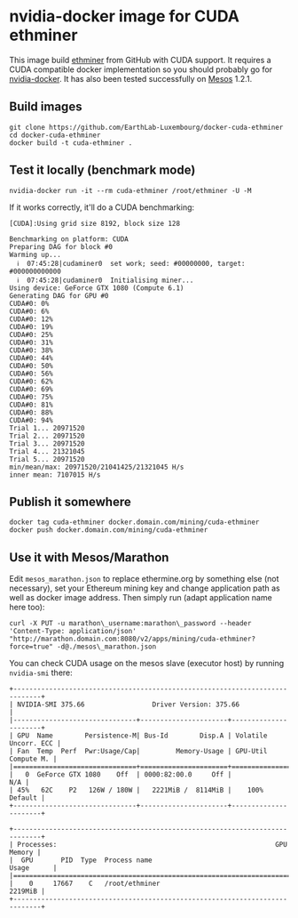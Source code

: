 # nvidia-docker image for CUDA ethminer

This image build [ethminer] from GitHub with CUDA support.
It requires a CUDA compatible docker implementation so you should probably go
for [nvidia-docker].
It has also been tested successfully on [Mesos] 1.2.1.

## Build images

```
git clone https://github.com/EarthLab-Luxembourg/docker-cuda-ethminer
cd docker-cuda-ethminer
docker build -t cuda-ethminer .
```

## Test it locally (benchmark mode)

```
nvidia-docker run -it --rm cuda-ethminer /root/ethminer -U -M
```

If it works correctly, it'll do a CUDA benchmarking:

```
[CUDA]:Using grid size 8192, block size 128

Benchmarking on platform: CUDA
Preparing DAG for block #0
Warming up...
  ℹ  07:45:28|cudaminer0  set work; seed: #00000000, target:  #000000000000
  ℹ  07:45:28|cudaminer0  Initialising miner...
Using device: GeForce GTX 1080 (Compute 6.1)
Generating DAG for GPU #0
CUDA#0: 0%
CUDA#0: 6%
CUDA#0: 12%
CUDA#0: 19%
CUDA#0: 25%
CUDA#0: 31%
CUDA#0: 38%
CUDA#0: 44%
CUDA#0: 50%
CUDA#0: 56%
CUDA#0: 62%
CUDA#0: 69%
CUDA#0: 75%
CUDA#0: 81%
CUDA#0: 88%
CUDA#0: 94%
Trial 1... 20971520
Trial 2... 20971520
Trial 3... 20971520
Trial 4... 21321045
Trial 5... 20971520
min/mean/max: 20971520/21041425/21321045 H/s
inner mean: 7107015 H/s
```

## Publish it somewhere

```
docker tag cuda-ethminer docker.domain.com/mining/cuda-ethminer
docker push docker.domain.com/mining/cuda-ethminer
```

## Use it with Mesos/Marathon

Edit `mesos_marathon.json` to replace ethermine.org by something else (not necessary), set your Ethereum mining key and change application path as well as docker image address.
Then simply run (adapt application name here too):

```
curl -X PUT -u marathon\_username:marathon\_password --header 'Content-Type: application/json' "http://marathon.domain.com:8080/v2/apps/mining/cuda-ethminer?force=true" -d@./mesos\_marathon.json
```

You can check CUDA usage on the mesos slave (executor host) by running `nvidia-smi` there:

```
+-----------------------------------------------------------------------------+
| NVIDIA-SMI 375.66                 Driver Version: 375.66                    |
|-------------------------------+----------------------+----------------------+
| GPU  Name        Persistence-M| Bus-Id        Disp.A | Volatile Uncorr. ECC |
| Fan  Temp  Perf  Pwr:Usage/Cap|         Memory-Usage | GPU-Util  Compute M. |
|===============================+======================+======================|
|   0  GeForce GTX 1080    Off  | 0000:82:00.0     Off |                  N/A |
| 45%   62C    P2   126W / 180W |   2221MiB /  8114MiB |    100%      Default |
+-------------------------------+----------------------+----------------------+
                                                                               
+-----------------------------------------------------------------------------+
| Processes:                                                       GPU Memory |
|  GPU       PID  Type  Process name                               Usage      |
|=============================================================================|
|    0     17667    C   /root/ethminer                                2219MiB |
+-----------------------------------------------------------------------------+
```

[ethminer]: https://github.com/ethereum-mining/ethminer
[nvidia-docker]: https://github.com/NVIDIA/nvidia-docker
[Mesos]: http://mesos.apache.org/documentation/latest/gpu-support/
